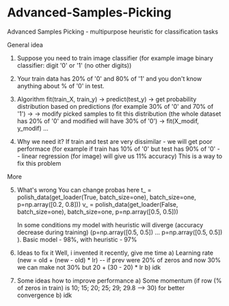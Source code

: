 # Advanced-Samples-Picking
Advanced Samples Picking - multipurpose heuristic for classification tasks

General idea

1) Suppose you need to train image classifier (for example image binary classifier: digit '0' or '1' (no other digits))
2) Your train data has 20% of '0' and 80% of '1' and you don't know anything about % of '0' in test.
3) Algorithm
   fit(train_X, train_y) -> predict(test_y) -> get probability distribution based on predictions (for example 30% of '0' and 70% of '1') ->
   -> modify picked samples to fit this distribution (the whole dataset has 20% of '0' and modified will have 30% of '0') -> fit(X_modif, y_modif) ...
   
4) Why we need it?
   If train and test are very dissimilar - we will get poor performace (for example if train has 10% of '0' but test has 90% of '0' -- linear regression (for image) will give us 11% accuracy)
   This is a way to fix this problem
   
More
  
5) What's wrong
   You can change probas here
   t_ = polish_data(get_loader(True, batch_size=one), batch_size=one, p=np.array([0.2, 0.8]))
   v_ = polish_data(get_loader(False, batch_size=one), batch_size=one, p=np.array([0.5, 0.5]))
   
   In some conditions my model with heuristic will diverge (accuracy decrease during training) (p=np.array([0.5, 0.5]) ... p=np.array([0.5, 0.5]) ).
   Basic model - 98%, with heuristic - 97%
   
6) Ideas to fix it
   Well, i invented it recently, give me time
   a) Learning rate (new = old + (new - old) * lr) -- if prev were 20% of zeros and now 30% we can make not 30% but 20 + (30 - 20) * lr
   b) idk
7) Some ideas how to improve performance
   a) Some momentum (if row (% of zeros in train) is 10; 15; 20; 25; 29; 29.8 --> 30) for better convergence
   b) idk
